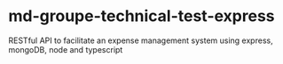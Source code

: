 # md-groupe-technical-test-express
RESTful API to facilitate an expense management system using express, mongoDB, node and typescript
